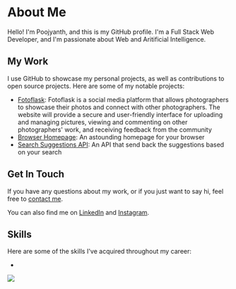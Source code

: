 # About Me

Hello! I'm Poojyanth, and this is my GitHub profile. I'm a Full Stack Web Developer, and I'm passionate about Web and Aritificial Intelligence. 

## My Work

I use GitHub to showcase my personal projects, as well as contributions to open source projects. Here are some of my notable projects:

* [Fotoflask](https://github.com/fotoflask/V2): Fotoflask is a social media platform that allows photographers to showcase their photos 
and connect with other photographers. The website will provide a secure and user-friendly 
interface for uploading and managing pictures, viewing and commenting on other 
photographers' work, and receiving feedback from the community
* [Browser Homepage](https://github.com/poojyanth/browser_homepage): An astounding homepage for your browser
* [Search Suggestions API](https://github.com/poojyanth/searchsuggestionapi): An API that send back the suggestions based on your search

## Get In Touch

If you have any questions about my work, or if you just want to say hi, feel free to [contact me](mailto:mspoojyanthreddy@gmail.com).

You can also find me on [LinkedIn](https://www.linkedin.com/in/poojyanthreddy) and [Instagram](https://www.instagram.com/poojyanth_reddy/).

## Skills

Here are some of the skills I've acquired throughout my career:

*


![](https://komarev.com/ghpvc/?username=poojyanth)
